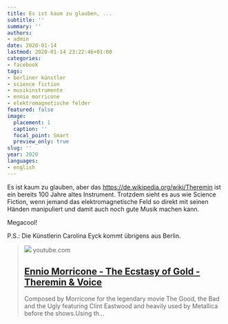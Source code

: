 ```yaml
---
title: Es ist kaum zu glauben, ...
subtitle: ''
summary: ''
authors:
- admin
date: 2020-01-14
lastmod: 2020-01-14 23:22:46+01:00
categories:
- facebook
tags:
- berliner künstler
- science fiction
- musikinstrumente
- ennio morricone
- elektromagnetische felder
featured: false
image:
  placement: 1
  caption: ''
  focal_point: Smart
  preview_only: true
slug: ''
year: 2020
languages:
- english
---
```


Es ist kaum zu glauben, aber das https://de.wikipedia.org/wiki/Theremin ist ein bereits 100 Jahre altes Instrument. Trotzdem sieht es aus wie Science Fiction, wenn jemand das elektromagnetische Feld so direkt mit seinen Händen manipuliert und damit auch noch gute Musik machen kann. 

Megacool!

P.S.: Die Künstlerin Carolina Eyck kommt übrigens aus Berlin.
> [![](https://i.ytimg.com/vi/ajM4vYCZMZk/maxresdefault.jpg)](https://www.youtube.com/watch?v=ajM4vYCZMZk)
> youtube.com
> ## [Ennio Morricone - The Ecstasy of Gold - Theremin & Voice](https://www.youtube.com/watch?v=ajM4vYCZMZk)
>
>Composed by Morricone for the legendary movie The Good, the Bad and the Ugly featuring Clint Eastwood and heavily used by Metallica before the shows.Using th...
